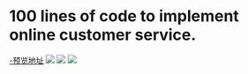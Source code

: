 # 100 lines of code to implement online customer service.
<a href="http://voidsky.cn/Rot/tips.html">-预览地址</a>
<img src="http://zero1five.gitee.io/pic/Rot/3.gif">
<img src="http://zero1five.gitee.io/pic/Rot/4.gif">
<img src="http://zero1five.gitee.io/pic/Rot/5.gif">